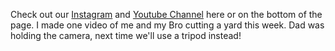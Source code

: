 Check out our [Instagram](https://www.instagram.com/waikikibros209/) and [Youtube Channel](https://www.youtube.com/@waikikibros209) here or on the bottom of the page. I made one video of me and my Bro cutting a yard this week. Dad was holding the camera, next time we'll use a tripod instead!

